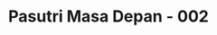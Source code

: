---
layout: post
title: "Pasutri Masa Depan - 002"
description: "Pasutri Masa Depan"
excerpt: "Pasutri Masa Depan"
release: miraifuufu
chapter_pic: ['https://s0.mangadex.org/data/0bdfd5cbd92f16cd0b5b91758723c83b/H1.jpg', 'https://s0.mangadex.org/data/0bdfd5cbd92f16cd0b5b91758723c83b/H2.jpg', 'https://s0.mangadex.org/data/0bdfd5cbd92f16cd0b5b91758723c83b/H3.jpg', 'https://s0.mangadex.org/data/0bdfd5cbd92f16cd0b5b91758723c83b/H4.jpg', 'https://s0.mangadex.org/data/0bdfd5cbd92f16cd0b5b91758723c83b/H5.jpg', 'https://s0.mangadex.org/data/0bdfd5cbd92f16cd0b5b91758723c83b/H6.jpg', 'https://s0.mangadex.org/data/0bdfd5cbd92f16cd0b5b91758723c83b/H7.jpg', 'https://s0.mangadex.org/data/0bdfd5cbd92f16cd0b5b91758723c83b/H8.jpg', 'https://s0.mangadex.org/data/0bdfd5cbd92f16cd0b5b91758723c83b/H9.jpg', 'https://s0.mangadex.org/data/0bdfd5cbd92f16cd0b5b91758723c83b/H10.jpg', 'https://s0.mangadex.org/data/0bdfd5cbd92f16cd0b5b91758723c83b/H11.jpg', 'https://s0.mangadex.org/data/0bdfd5cbd92f16cd0b5b91758723c83b/H12.jpg', 'https://s0.mangadex.org/data/0bdfd5cbd92f16cd0b5b91758723c83b/H13.jpg', 'https://s0.mangadex.org/data/0bdfd5cbd92f16cd0b5b91758723c83b/H14.jpg', 'https://s0.mangadex.org/data/0bdfd5cbd92f16cd0b5b91758723c83b/H15.jpg', 'https://s0.mangadex.org/data/0bdfd5cbd92f16cd0b5b91758723c83b/H16.jpg', 'https://s0.mangadex.org/data/0bdfd5cbd92f16cd0b5b91758723c83b/H17.jpg']
---